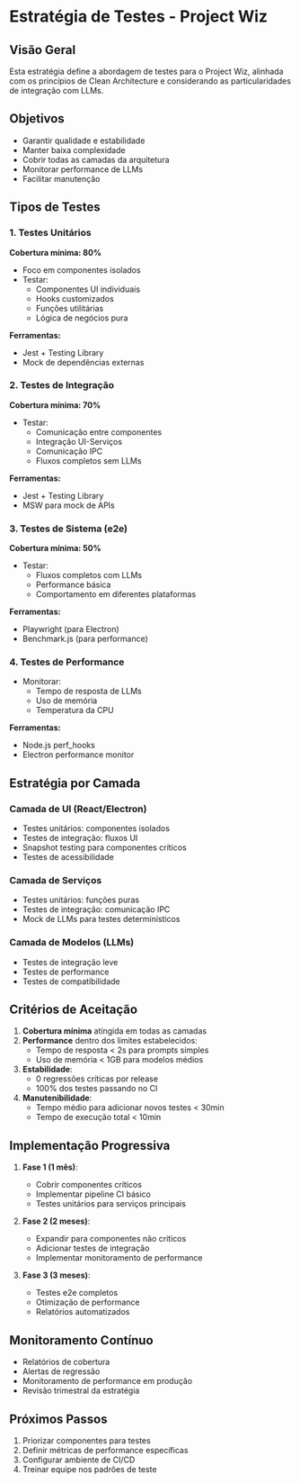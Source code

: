 # Estratégia de Testes - Project Wiz

## Visão Geral

Esta estratégia define a abordagem de testes para o Project Wiz, alinhada com os princípios de Clean Architecture e considerando as particularidades de integração com LLMs.

## Objetivos

- Garantir qualidade e estabilidade
- Manter baixa complexidade
- Cobrir todas as camadas da arquitetura
- Monitorar performance de LLMs
- Facilitar manutenção

## Tipos de Testes

### 1. Testes Unitários

**Cobertura mínima: 80%**

- Foco em componentes isolados
- Testar:
  - Componentes UI individuais
  - Hooks customizados
  - Funções utilitárias
  - Lógica de negócios pura

**Ferramentas:**

- Jest + Testing Library
- Mock de dependências externas

### 2. Testes de Integração

**Cobertura mínima: 70%**

- Testar:
  - Comunicação entre componentes
  - Integração UI-Serviços
  - Comunicação IPC
  - Fluxos completos sem LLMs

**Ferramentas:**

- Jest + Testing Library
- MSW para mock de APIs

### 3. Testes de Sistema (e2e)

**Cobertura mínima: 50%**

- Testar:
  - Fluxos completos com LLMs
  - Performance básica
  - Comportamento em diferentes plataformas

**Ferramentas:**

- Playwright (para Electron)
- Benchmark.js (para performance)

### 4. Testes de Performance

- Monitorar:
  - Tempo de resposta de LLMs
  - Uso de memória
  - Temperatura da CPU

**Ferramentas:**

- Node.js perf_hooks
- Electron performance monitor

## Estratégia por Camada

### Camada de UI (React/Electron)

- Testes unitários: componentes isolados
- Testes de integração: fluxos UI
- Snapshot testing para componentes críticos
- Testes de acessibilidade

### Camada de Serviços

- Testes unitários: funções puras
- Testes de integração: comunicação IPC
- Mock de LLMs para testes determinísticos

### Camada de Modelos (LLMs)

- Testes de integração leve
- Testes de performance
- Testes de compatibilidade

## Critérios de Aceitação

1. **Cobertura mínima** atingida em todas as camadas
2. **Performance** dentro dos limites estabelecidos:
   - Tempo de resposta < 2s para prompts simples
   - Uso de memória < 1GB para modelos médios
3. **Estabilidade**:
   - 0 regressões críticas por release
   - 100% dos testes passando no CI
4. **Manutenibilidade**:
   - Tempo médio para adicionar novos testes < 30min
   - Tempo de execução total < 10min

## Implementação Progressiva

1. **Fase 1 (1 mês)**:

   - Cobrir componentes críticos
   - Implementar pipeline CI básico
   - Testes unitários para serviços principais

2. **Fase 2 (2 meses)**:

   - Expandir para componentes não críticos
   - Adicionar testes de integração
   - Implementar monitoramento de performance

3. **Fase 3 (3 meses)**:
   - Testes e2e completos
   - Otimização de performance
   - Relatórios automatizados

## Monitoramento Contínuo

- Relatórios de cobertura
- Alertas de regressão
- Monitoramento de performance em produção
- Revisão trimestral da estratégia

## Próximos Passos

1. Priorizar componentes para testes
2. Definir métricas de performance específicas
3. Configurar ambiente de CI/CD
4. Treinar equipe nos padrões de teste
